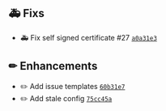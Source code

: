 ## 🚑 Fixs

- :ambulance: Fix self signed certificate #27 [`a0a31e3`](https://github.com/Sebclem/hassio-nextcloud-backup/commit/a0a31e3bf7a5d383029d27f5828b511ab83a9726)

## ✏ Enhancements

- :pencil2: Add issue templates [`60b31e7`](https://github.com/Sebclem/hassio-nextcloud-backup/commit/60b31e7f5fa1f2a5c47371b08466857ed438d659)
- :pencil2: Add stale config [`75cc45a`](https://github.com/Sebclem/hassio-nextcloud-backup/commit/75cc45a65e8aa6c756ed7c1f42e4ea16a928e206)

